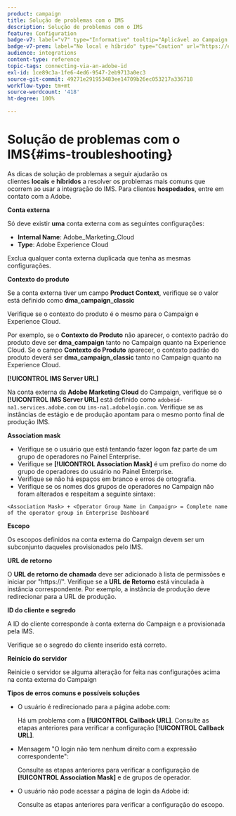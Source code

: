 ```yaml
---
product: campaign
title: Solução de problemas com o IMS
description: Solução de problemas com o IMS
feature: Configuration
badge-v7: label="v7" type="Informative" tooltip="Aplicável ao Campaign Classic v7"
badge-v7-prem: label="No local e híbrido" type="Caution" url="https://experienceleague.adobe.com/docs/campaign-classic/using/installing-campaign-classic/architecture-and-hosting-models/hosting-models-lp/hosting-models.html?lang=pt-BR" tooltip="Aplica-se somente a implantações locais e híbridas"
audience: integrations
content-type: reference
topic-tags: connecting-via-an-adobe-id
exl-id: 1ce89c3a-1fe6-4ed6-9547-2eb9713a0ec3
source-git-commit: 49271e291953483ee14709b26ec053217a336718
workflow-type: tm+mt
source-wordcount: '418'
ht-degree: 100%

---
```


# Solução de problemas com o IMS{#ims-troubleshooting}


As dicas de solução de problemas a seguir ajudarão os clientes **locais** e **híbridos** a resolver os problemas mais comuns que ocorrem ao usar a integração do IMS. Para clientes **hospedados**, entre em contato com a Adobe.

**Conta externa**

Só deve existir **uma** conta externa com as seguintes configurações:

* **Internal Name**: Adobe_Marketing_Cloud
* **Type**: Adobe Experience Cloud

Exclua qualquer conta externa duplicada que tenha as mesmas configurações.

**Contexto do produto**

Se a conta externa tiver um campo **Product Context**, verifique se o valor está definido como **dma_campaign_classic**

Verifique se o contexto do produto é o mesmo para o Campaign e Experience Cloud.

Por exemplo, se o **Contexto do Produto** não aparecer, o contexto padrão do produto deve ser **dma_campaign** tanto no Campaign quanto na Experience Cloud. Se o campo **Contexto do Produto** aparecer, o contexto padrão do produto deverá ser **dma_campaign_classic** tanto no Campaign quanto na Experience Cloud.

**[!UICONTROL IMS Server URL]**

Na conta externa da **Adobe Marketing Cloud** do Campaign, verifique se o **[!UICONTROL IMS Server URL]** está definido como `adobeid-na1.services.adobe.com` ou `ims-na1.adobelogin.com`. Verifique se as instâncias de estágio e de produção apontam para o mesmo ponto final de produção IMS.

**Association mask**

* Verifique se o usuário que está tentando fazer logon faz parte de um grupo de operadores no Painel Enterprise.
* Verifique se **[!UICONTROL Association Mask]** é um prefixo do nome do grupo de operadores do usuário no Painel Enterprise.
* Verifique se não há espaços em branco e erros de ortografia.
* Verifique se os nomes dos grupos de operadores no Campaign não foram alterados e respeitam a seguinte sintaxe:

```
<Association Mask> + <Operator Group Name in Campaign> = Complete name of the operator group in Enterprise Dashboard
```

**Escopo**

Os escopos definidos na conta externa do Campaign devem ser um subconjunto daqueles provisionados pelo IMS.

**URL de retorno**

O **URL de retorno de chamada** deve ser adicionado à lista de permissões e iniciar por &quot;https://&quot;. Verifique se a **URL de Retorno** está vinculada à instância correspondente. Por exemplo, a instância de produção deve redirecionar para a URL de produção.

**ID do cliente e segredo**

A ID do cliente corresponde à conta externa do Campaign e a provisionada pela IMS.

Verifique se o segredo do cliente inserido está correto.

**Reinício do servidor**

Reinicie o servidor se alguma alteração for feita nas configurações acima na conta externa do Campaign

**Tipos de erros comuns e possíveis soluções**

* O usuário é redirecionado para a página adobe.com:

  Há um problema com a **[!UICONTROL Callback URL]**. Consulte as etapas anteriores para verificar a configuração **[!UICONTROL Callback URL]**.

* Mensagem &quot;O login não tem nenhum direito com a expressão correspondente&quot;:

  Consulte as etapas anteriores para verificar a configuração de **[!UICONTROL Association Mask]** e de grupos de operador.

* O usuário não pode acessar a página de login da Adobe id:

  Consulte as etapas anteriores para verificar a configuração do escopo.
